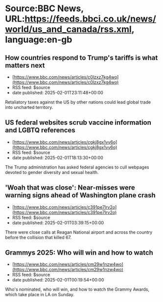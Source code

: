 # Source:BBC News, URL:https://feeds.bbci.co.uk/news/world/us_and_canada/rss.xml, language:en-gb

## How countries respond to Trump's tariffs is what matters next
 - [https://www.bbc.com/news/articles/c0lzxz7kg4wo](https://www.bbc.com/news/articles/c0lzxz7kg4wo)
 - RSS feed: $source
 - date published: 2025-02-01T23:11:48+00:00

Retaliatory taxes against the US by other nations could lead global trade into uncharted territory.

## US federal websites scrub vaccine information and LGBTQ references
 - [https://www.bbc.com/news/articles/cgkj8gx1vy6o](https://www.bbc.com/news/articles/cgkj8gx1vy6o)
 - RSS feed: $source
 - date published: 2025-02-01T18:13:30+00:00

The Trump administration has asked federal agencies to cull webpages devoted to gender diversity and sexual health.

## 'Woah that was close': Near-misses were warning signs ahead of Washington plane crash
 - [https://www.bbc.com/news/articles/c391pe7lrv2o](https://www.bbc.com/news/articles/c391pe7lrv2o)
 - RSS feed: $source
 - date published: 2025-02-01T03:39:15+00:00

There were close calls at Reagan National airport and across the country before the collision that killed 67.

## Grammys 2025: Who will win and how to watch
 - [https://www.bbc.com/news/articles/cm29w1nzw4wo](https://www.bbc.com/news/articles/cm29w1nzw4wo)
 - RSS feed: $source
 - date published: 2025-02-01T00:19:54+00:00

Who's nominated, who will win, and how to watch the Grammy Awards, which take place in LA on Sunday.

